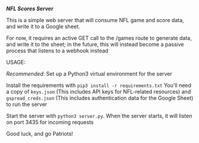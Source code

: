 ***NFL Scores Server***

This is a simple web server that will consume NFL game and score data, and write it to a Google sheet.

For now, it requires an active GET call to the /games route to generate data, and write it to the sheet; in the future, this will instead become a passive process that listens to a webhook instead

USAGE:

*Recommended*: Set up a Python3 virtual environment for the server

Install the requirements with `pip3 install -r requirements.txt`
You'll need a copy of `keys.json` (This includes API keys for NFL-related resources) and `gspread_creds.json` (This includes authentication data for the Google Sheet) to run the server

Start the server with `python3 server.py`. When the server starts, it will listen on port 3435 for incoming requests

Good luck, and go Patriots!
